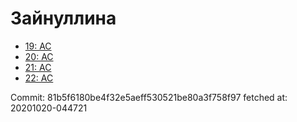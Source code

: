 # Зайнуллина
- [19: AC](19.md)
- [20: AC](20.md)
- [21: AC](21.md)
- [22: AC](22.md)

Commit: 81b5f6180be4f32e5aeff530521be80a3f758f97
 fetched at: 20201020-044721

